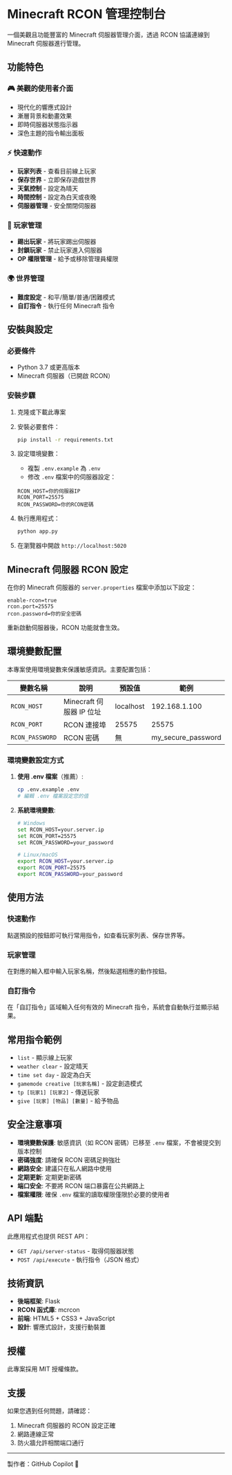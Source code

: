 # Minecraft RCON 管理控制台

一個美觀且功能豐富的 Minecraft 伺服器管理介面，透過 RCON 協議連線到 Minecraft 伺服器進行管理。

## 功能特色

### 🎮 美觀的使用者介面
- 現代化的響應式設計
- 漸層背景和動畫效果
- 即時伺服器狀態指示器
- 深色主題的指令輸出面板

### ⚡ 快速動作
- **玩家列表** - 查看目前線上玩家
- **保存世界** - 立即保存遊戲世界
- **天氣控制** - 設定為晴天
- **時間控制** - 設定為白天或夜晚
- **伺服器管理** - 安全關閉伺服器

### 👥 玩家管理
- **踢出玩家** - 將玩家踢出伺服器
- **封鎖玩家** - 禁止玩家進入伺服器
- **OP 權限管理** - 給予或移除管理員權限

### 🌍 世界管理
- **難度設定** - 和平/簡單/普通/困難模式
- **自訂指令** - 執行任何 Minecraft 指令

## 安裝與設定

### 必要條件
- Python 3.7 或更高版本
- Minecraft 伺服器（已開啟 RCON）

### 安裝步驟

1. 克隆或下載此專案

2. 安裝必要套件：
   ```bash
   pip install -r requirements.txt
   ```

3. 設定環境變數：
   - 複製 `.env.example` 為 `.env`
   - 修改 `.env` 檔案中的伺服器設定：
   ```
   RCON_HOST=你的伺服器IP
   RCON_PORT=25575
   RCON_PASSWORD=你的RCON密碼
   ```

4. 執行應用程式：
   ```bash
   python app.py
   ```

5. 在瀏覽器中開啟 `http://localhost:5020`

## Minecraft 伺服器 RCON 設定

在你的 Minecraft 伺服器的 `server.properties` 檔案中添加以下設定：

```properties
enable-rcon=true
rcon.port=25575
rcon.password=你的安全密碼
```

重新啟動伺服器後，RCON 功能就會生效。

## 環境變數配置

本專案使用環境變數來保護敏感資訊。主要配置包括：

| 變數名稱 | 說明 | 預設值 | 範例 |
|---------|------|--------|------|
| `RCON_HOST` | Minecraft 伺服器 IP 位址 | localhost | 192.168.1.100 |
| `RCON_PORT` | RCON 連接埠 | 25575 | 25575 |
| `RCON_PASSWORD` | RCON 密碼 | 無 | my_secure_password |

### 環境變數設定方式

1. **使用 .env 檔案**（推薦）:
   ```bash
   cp .env.example .env
   # 編輯 .env 檔案設定您的值
   ```

2. **系統環境變數**:
   ```bash
   # Windows
   set RCON_HOST=your.server.ip
   set RCON_PORT=25575
   set RCON_PASSWORD=your_password

   # Linux/macOS
   export RCON_HOST=your.server.ip
   export RCON_PORT=25575
   export RCON_PASSWORD=your_password
   ```

## 使用方法

### 快速動作
點選預設的按鈕即可執行常用指令，如查看玩家列表、保存世界等。

### 玩家管理
在對應的輸入框中輸入玩家名稱，然後點選相應的動作按鈕。

### 自訂指令
在「自訂指令」區域輸入任何有效的 Minecraft 指令，系統會自動執行並顯示結果。

## 常用指令範例

- `list` - 顯示線上玩家
- `weather clear` - 設定晴天
- `time set day` - 設定為白天
- `gamemode creative [玩家名稱]` - 設定創造模式
- `tp [玩家1] [玩家2]` - 傳送玩家
- `give [玩家] [物品] [數量]` - 給予物品

## 安全注意事項

- **環境變數保護**: 敏感資訊（如 RCON 密碼）已移至 `.env` 檔案，不會被提交到版本控制
- **密碼強度**: 請確保 RCON 密碼足夠強壯
- **網路安全**: 建議只在私人網路中使用
- **定期更新**: 定期更新密碼
- **端口安全**: 不要將 RCON 端口暴露在公共網路上
- **檔案權限**: 確保 `.env` 檔案的讀取權限僅限於必要的使用者

## API 端點

此應用程式也提供 REST API：

- `GET /api/server-status` - 取得伺服器狀態
- `POST /api/execute` - 執行指令（JSON 格式）

## 技術資訊

- **後端框架**: Flask
- **RCON 函式庫**: mcrcon
- **前端**: HTML5 + CSS3 + JavaScript
- **設計**: 響應式設計，支援行動裝置

## 授權

此專案採用 MIT 授權條款。

## 支援

如果您遇到任何問題，請確認：
1. Minecraft 伺服器的 RCON 設定正確
2. 網路連線正常
3. 防火牆允許相關端口通行

---

製作者：GitHub Copilot 🤖
